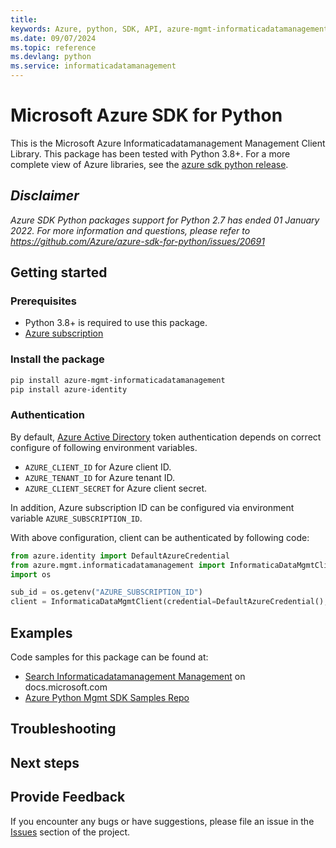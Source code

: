 ```yaml
---
title: 
keywords: Azure, python, SDK, API, azure-mgmt-informaticadatamanagement, informaticadatamanagement
ms.date: 09/07/2024
ms.topic: reference
ms.devlang: python
ms.service: informaticadatamanagement
---
```

# Microsoft Azure SDK for Python

This is the Microsoft Azure Informaticadatamanagement Management Client Library.
This package has been tested with Python 3.8+.
For a more complete view of Azure libraries, see the [azure sdk python release](https://aka.ms/azsdk/python/all).

## _Disclaimer_

_Azure SDK Python packages support for Python 2.7 has ended 01 January 2022. For more information and questions, please refer to https://github.com/Azure/azure-sdk-for-python/issues/20691_

## Getting started

### Prerequisites

- Python 3.8+ is required to use this package.
- [Azure subscription](https://azure.microsoft.com/free/)

### Install the package

```bash
pip install azure-mgmt-informaticadatamanagement
pip install azure-identity
```

### Authentication

By default, [Azure Active Directory](https://aka.ms/awps/aad) token authentication depends on correct configure of following environment variables.

- `AZURE_CLIENT_ID` for Azure client ID.
- `AZURE_TENANT_ID` for Azure tenant ID.
- `AZURE_CLIENT_SECRET` for Azure client secret.

In addition, Azure subscription ID can be configured via environment variable `AZURE_SUBSCRIPTION_ID`.

With above configuration, client can be authenticated by following code:

```python
from azure.identity import DefaultAzureCredential
from azure.mgmt.informaticadatamanagement import InformaticaDataMgmtClient
import os

sub_id = os.getenv("AZURE_SUBSCRIPTION_ID")
client = InformaticaDataMgmtClient(credential=DefaultAzureCredential(), subscription_id=sub_id)
```

## Examples

Code samples for this package can be found at:
- [Search Informaticadatamanagement Management](/samples/browse/?languages=python&term=Getting%20started%20-%20Managing&terms=Getting%20started%20-%20Managing) on docs.microsoft.com
- [Azure Python Mgmt SDK Samples Repo](https://aka.ms/azsdk/python/mgmt/samples)


## Troubleshooting

## Next steps

## Provide Feedback

If you encounter any bugs or have suggestions, please file an issue in the
[Issues](https://github.com/Azure/azure-sdk-for-python/issues)
section of the project. 


